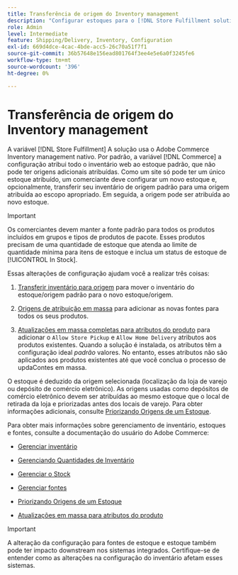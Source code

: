 ```yaml
---
title: Transferência de origem do Inventory management
description: "Configurar estoques para o [!DNL Store Fulfillment solution] com o Adobe Commerce Inventory management. Configure um novo estoque e transfira o estoque do estoque padrão para que você possa atribuí-lo às fontes configuradas para habilitar os recursos de Retirada da Loja exigidos pela solução de Atendimento da Loja."
role: Admin
level: Intermediate
feature: Shipping/Delivery, Inventory, Configuration
exl-id: 669d4dce-4cac-4bde-acc5-26c70a51f7f1
source-git-commit: 36b57648e156ead801764f3ee4e5e6a0f3245fe6
workflow-type: tm+mt
source-wordcount: '396'
ht-degree: 0%

---
```



# Transferência de origem do Inventory management

A variável [!DNL Store Fulfillment] A solução usa o Adobe Commerce Inventory management nativo. Por padrão, a variável [!DNL Commerce] a configuração atribui todo o inventário web ao estoque padrão, que não pode ter origens adicionais atribuídas. Como um site só pode ter um único estoque atribuído, um comerciante deve configurar um novo estoque e, opcionalmente, transferir seu inventário de origem padrão para uma origem atribuída ao escopo apropriado. Em seguida, a origem pode ser atribuída ao novo estoque.

>[!IMPORTANT]
>
>Os comerciantes devem manter a fonte padrão para todos os produtos incluídos em grupos e tipos de produtos de pacote. Esses produtos precisam de uma quantidade de estoque que atenda ao limite de quantidade mínima para itens de estoque e inclua um status de estoque de [!UICONTROL In Stock].

Essas alterações de configuração ajudam você a realizar três coisas:

1. [Transferir inventário para origem](https://docs.magento.com/user-guide/catalog/inventory-bulk-transfer-inventory.html) para mover o inventário do estoque/origem padrão para o novo estoque/origem.

1. [Origens de atribuição em massa](https://docs.magento.com/user-guide/catalog/inventory-bulk-assign-sources.html) para adicionar as novas fontes para todos os seus produtos.

1. [Atualizações em massa completas para atributos do produto](https://docs.magento.com/user-guide/stores/bulk-product-attribute-update.html) para adicionar o `Allow Store Pickup` e `Allow Home Delivery` atributos aos produtos existentes. Quando a solução é instalada, os atributos têm a configuração ideal *padrão* valores. No entanto, esses atributos não são aplicados aos produtos existentes até que você conclua o processo de updaContes em massa.

O estoque é deduzido da origem selecionada (localização da loja de varejo ou depósito de comércio eletrônico). As origens usadas como depósitos de comércio eletrônico devem ser atribuídas ao mesmo estoque que o local de retirada da loja e priorizadas antes dos locais de varejo. Para obter informações adicionais, consulte [Priorizando Origens de um Estoque](https://docs.magento.com/user-guide/catalog/inventory-stock-priority.html).

Para obter mais informações sobre gerenciamento de inventário, estoques e fontes, consulte a documentação do usuário do Adobe Commerce:

- [Gerenciar inventário](https://docs.magento.com/user-guide/catalog/inventory-management.html)

- [Gerenciando Quantidades de Inventário](https://docs.magento.com/user-guide/catalog/inventory-manage-inventory-quantities.html)

- [Gerenciar o Stock](https://docs.magento.com/user-guide/catalog/inventory-stock.html)

- [Gerenciar fontes](https://docs.magento.com/user-guide/catalog/inventory-sources.html)

- [Priorizando Origens de um Estoque](https://docs.magento.com/user-guide/catalog/inventory-stock-priority.html)

- [Atualizações em massa para atributos do produto](https://docs.magento.com/user-guide/stores/bulk-product-attribute-update.html)


>[!IMPORTANT]
>
>A alteração da configuração para fontes de estoque e estoque também pode ter impacto downstream nos sistemas integrados. Certifique-se de entender como as alterações na configuração do inventário afetam esses sistemas.
